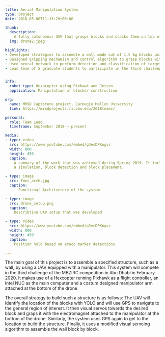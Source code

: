 ```yaml
---
title: Aerial Manipulation System
type: project
date: 2018-05-00T11:13:20+00:00

thumb:
  description: 
    A fully autonomous UAV that grasps blocks and stacks them on top of each other
  img: drone2.jpeg

highlights:
- Developed strategies to assemble a wall made out of 1.5 kg blocks using a hexcopter and manipulator
- Designed gripping mechanism and control algorithm to grasp blocks with an electromagnet
- Used neural network to perform detection and classification of target objects
- Lead team of 5 graduate students to participate in the third challenge of the MBZIRC competition


info:
  robot_type: Hexacopter using Pixhawk and Jetson
  application: Manipulation of blocks/ construction

org:
  name: MRSD Captstone project, Carnegie Mellon University
  link: https://mrsdprojects.ri.cmu.edu/2018teamc/

personal:
  role: Team Lead
  timeframe: September 2018 – present

media:
- type: video
  src: https://www.youtube.com/embed/gDecDPKogvs
  width: 800
  height: 450
  caption: 
    A summary of the work that was achieved during Spring 2019. It includes
    a simulation, block detection and block placement.

- type: image
  src: Func_arch.jpg
  caption: 
      Functional Architecture of the system

- type: image 
  src: drone_setup.png
  caption: 
    Describtive UAV setup that was developed

- type: video
  src: https://www.youtube.com/embed/gDecDPKogvs
  width: 800
  height: 450
  caption: 
    Position hold based on aruco marker detections 

---
```


The main goal of this project is to assemble a specified structure, such as a wall, by using a UAV equipped with a manipulator. This system will compete in the third challenge of the MBZIRC competition in Abu Dhabi in February 2020. It makes use of a Hexcopter running Pixhawk as a flight controller, an Intel NUC as the main computer and a costum designed manipulator arm attached at the bottom of the drone. 

The overall strategy to build such a structure is as follows: The UAV will identify the location of the blocks with YOLO and will use GPS to navigate to the general region of interest. It then visual servos towards the desired block and graps it with the electromagnet attached to the manipulator at the bottom of the drone. Similarly, the system uses GPS again to get to the location to build the structure. Finally, it uses a modified visual servoing algorithm to assemble the wall block by block. 